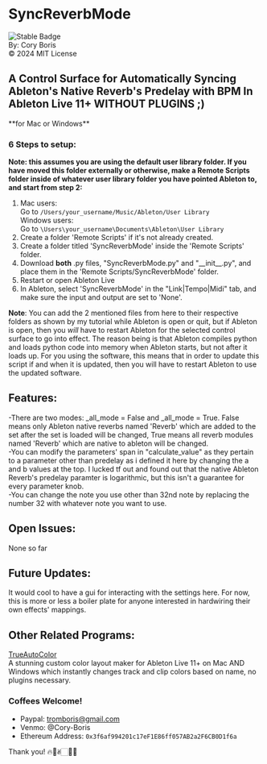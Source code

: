 # SyncReverbMode

![Stable Badge](https://img.shields.io/badge/-stable-blue)  
By: Cory Boris  
© 2024 MIT License
## A Control Surface for Automatically Syncing Ableton's Native Reverb's Predelay with BPM In Ableton Live 11+ WITHOUT PLUGINS ;)

\*\*for Mac or Windows\*\*

### 6 Steps to setup:  
**Note: this assumes you are using the default user library folder. If you have moved this folder externally or otherwise, make a Remote Scripts folder inside of whatever user library folder you have pointed Ableton to, and start from step 2:**
1. Mac users:  
   Go to `/Users/your_username/Music/Ableton/User Library`  
   Windows users:  
   Go to `\Users\your_username\Documents\Ableton\User Library`
2. Create a folder 'Remote Scripts' if it's not already created.
3. Create a folder titled 'SyncReverbMode' inside the 'Remote Scripts' folder.
4. Download **both** .py files, "SyncReverbMode.py" and "\_\_init\_\_.py", and place them in the 'Remote Scripts/SyncReverbMode' folder.
5. Restart or open Ableton Live
6. In Ableton, select 'SyncReverbMode' in the "Link|Tempo|Midi" tab, and make sure the input and output are set to 'None'.

**Note**: You can add the 2 mentioned files from here to their respective folders as shown by my tutorial while Ableton is open or quit, but if Ableton is open, then you *will* have to restart Ableton for the selected control surface to go into effect. The reason being is that Ableton compiles python and loads python code into memory when Ableton starts, but not after it loads up. For you using the software, this means that in order to update this script if and when it is updated, then you will have to restart Ableton to use the updated software.

## Features:  
-There are two modes: _all_mode = False and _all_mode = True. False means only Ableton native reverbs named 'Reverb' which are added to the set after the set is loaded will be changed, True means all reverb modules named 'Reverb' which are native to ableton will be changed.  
-You can modify the parameters' span in "calculate_value" as they pertain to a parameter other than predelay as i defined it here by changing the a and b values at the top. I lucked tf out and found out that the native Ableton Reverb's predelay paramter is logarithmic, but this isn't a guarantee for every parameter knob.  
-You can change the note you use other than 32nd note by replacing the number 32 with whatever note you want to use.  

## Open Issues:
None so far

## Future Updates:
It would cool to have a gui for interacting with the settings here. For now, this is more or less a boiler plate for anyone interested in hardwiring their own effects' mappings.

## Other Related Programs:
<a href="https://coryboris.gumroad.com/l/TrueAutoColor">TrueAutoColor</a>  
A stunning custom color layout maker for Ableton Live 11+ on Mac AND Windows which instantly changes track and clip colors based on name, no plugins necessary.

### Coffees Welcome!
- Paypal: tromboris@gmail.com
- Venmo: @Cory-Boris
- Ethereum Address: `0x3f6af994201c17eF1E86ff057AB2a2F6CB0D1f6a`

Thank you! 🔥🥰✌🏻🙏🏻

